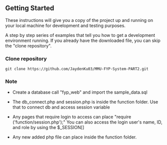 ## Getting Started

These instructions will give you a copy of the project up and running on
your local machine for development and testing purposes. 

A step by step series of examples that tell you how to get a development
environment running. If you already have the downloaded file, you can skip
the "clone repository".

### Clone repository 

    git clone https://github.com/JaydenKu03/MMU-FYP-System-PART2.git


### Note
- Create a database call "fyp_web" and import the sample_data.sql

- The db_connect.php and session.php is inside the function folder. Use that to connect db and access session variable

- Any pages that require login to access can place "require ('function/session.php');" You can also access
  the login user's name, ID, and role by using the $_SESSION[]

- Any new added php file can place inside the function folder.

